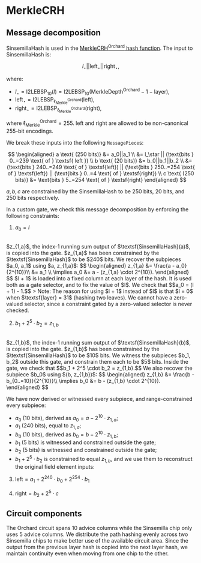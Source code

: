 # MerkleCRH

## Message decomposition
$\mathsf{SinsemillaHash}$ is used in the [$\mathsf{MerkleCRH^{Orchard}}$ hash function](https://zips.z.cash/protocol/protocol.pdf#orchardmerklecrh). The input to $\mathsf{SinsemillaHash}$ is:

$$l_{\star} || \textsf{left}_{\star} || \textsf{right}_{\star}, $$

where:
- $l_{\star} = \textsf{I2LEBSP}_{10}(l) = \textsf{I2LEBSP}_{10}(\textsf{MerkleDepth}^\textsf{Orchard} - 1 - \textsf{layer})$,
- $\textsf{left}_{\star} = \textsf{I2LEBSP}_{\ell_{\textsf{Merkle}}^{\textsf{Orchard}}}(\textsf{left})$,
- $\textsf{right}_{\star} = \textsf{I2LEBSP}_{\ell_{\textsf{Merkle}}^{\textsf{Orchard}}}(\textsf{right})$,

where $\ell_{\textsf{Merkle}}^{\textsf{Orchard}} = 255.$ $\textsf{left}$ and $\textsf{right}$ are allowed to be non-canonical $255$-bit encodings.

We break these inputs into the following `MessagePiece`s:

$$
\begin{aligned}
a \text{ (250 bits)} &= a_0||a_1 \\
                     &= l_\star || (\text{bits } 0..=239 \text{ of } \textsf{ left }) \\
b \text{ (20 bits)}  &= b_0||b_1||b_2 \\
                     &= (\text{bits } 240..=249 \text{ of } \textsf{left}) || (\text{bits } 250..=254 \text{ of } \textsf{left}) || (\text{bits } 0..=4 \text{ of } \textsf{right}) \\
c \text{ (250 bits)} &= \text{bits } 5..=254 \text{ of } \textsf{right}
\end{aligned}
$$

$a,b,c$ are constrained by the $\textsf{SinsemillaHash}$ to be $250$ bits, $20$ bits, and $250$ bits respectively.

In a custom gate, we check this message decomposition by enforcing the following constraints:

1. $a_0 = l$
<br>
$z_{1,a}$, the index-1 running sum output of $\textsf{SinsemillaHash}(a)$, is copied into the gate. $z_{1,a}$ has been constrained by the $\textsf{SinsemillaHash}$ to be $240$ bits. We recover the subpieces $a_0, a_1$ using $a, z_{1,a}$:
$$
\begin{aligned}
z_{1,a} &= \frac{a - a_0}{2^{10}}\\
        &= a_1 \\
        \implies a_0 &= a - (z_{1,a} \cdot 2^{10}).
\end{aligned}
$$
$l + 1$ is loaded into a fixed column at each layer of the hash. It is used both as a gate selector, and to fix the value of $l$. We check that $$a_0 = (l + 1) - 1.$$
> Note: The reason for using $l + 1$ instead of $l$ is that $l = 0$ when $\textsf{layer} = 31$ (hashing two leaves). We cannot have a zero-valued selector, since a constraint gated by a zero-valued selector is never checked.

2. $b_1 + 2^5 \cdot b_2 = z_{1,b}$
<br>
$z_{1,b}$, the index-1 running sum output of $\textsf{SinsemillaHash}(b)$, is copied into the gate. $z_{1,b}$ has been constrained by the $\textsf{SinsemillaHash}$ to be $10$ bits. We witness the subpieces $b_1, b_2$ outside this gate, and constrain them each to be $5$ bits. Inside the gate, we check that $$b_1 + 2^5 \cdot b_2 = z_{1,b}.$$
We also recover the subpiece $b_0$ using $(b, z_{1,b})$:
$$
\begin{aligned}
z_{1,b} &= \frac{b - b_{0..=10}}{2^{10}}\\
        \implies b_0 &= b - (z_{1,b} \cdot 2^{10}).
\end{aligned}
$$

We have now derived or witnessed every subpiece, and range-constrained every subpiece:
- $a_0$ ($10$ bits), derived as $a_0 = a - 2^{10} \cdot z_{1,a}$;
- $a_1$ ($240$ bits), equal to $z_{1,a}$;
- $b_0$ ($10$ bits), derived as $b_0 = b - 2^{10} \cdot z_{1,b}$;
- $b_1$ ($5$ bits) is witnessed and constrained outside the gate;
- $b_2$ ($5$ bits) is witnessed and constrained outside the gate;
- $b_1 + 2^5 \cdot b_2$ is constrained to equal $z_{1, b}$,
and we use them to reconstruct the original field element inputs:

3. $\mathsf{left} = a_1 + 2^{240} \cdot b_0 + 2^{254} \cdot b_1$

4. $\mathsf{right} = b_2 + 2^5 \cdot c$

## Circuit components
The Orchard circuit spans $10$ advice columns while the $\textsf{Sinsemilla}$ chip only uses $5$ advice columns. We distribute the path hashing evenly across two $\textsf{Sinsemilla}$ chips to make better use of the available circuit area. Since the output from the previous layer hash is copied into the next layer hash, we maintain continuity even when moving from one chip to the other.